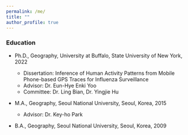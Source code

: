 ```yaml
---
permalink: /me/
title: ""
author_profile: true
---
```


### Education

* Ph.D., Geography, University at Buffalo, State University of New York, 2022
  - Dissertation: Inference of Human Activity Patterns from Mobile Phone-based GPS Traces for Influenza Surveillance
  - Advisor: Dr. Eun-Hye Enki Yoo
  - Committee: Dr. Ling Bian, Dr. Yingjie Hu

* M.A., Geography, Seoul National University, Seoul, Korea, 2015
  - Advisor: Dr. Key-ho Park

* B.A., Geography, Seoul National University, Seoul, Korea, 2009
